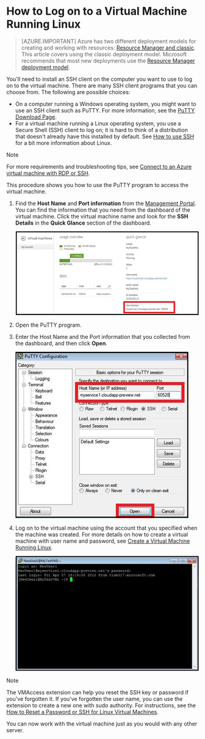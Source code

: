 <properties
    pageTitle="Log on to a Linux VM in Azure | Microsoft Azure"
    description="Learn how to log on to an Azure virtual machine running Linux by using a Secure Shell (SSH) client."
    services="virtual-machines"
    documentationCenter=""
    authors="squillace"
    manager="timlt"
    editor=""
    tags="azure-service-management"/>

<tags
    ms.service="virtual-machines"
    ms.workload="infrastructure-services"
    ms.tgt_pltfrm="vm-linux"
    ms.devlang="na"
    ms.topic="article"
    ms.date="12/08/2015"
    ms.author="rasquill"/>


# How to Log on to a Virtual Machine Running Linux
> [AZURE.IMPORTANT] Azure has two different deployment models for creating and working with resources:  [Resource Manager and classic](../resource-manager-deployment-model.md).  This article covers using the classic deployment model. Microsoft recommends that most new deployments use the [Resource Manager deployment model](virtual-machines-linux-tutorial-portal-rm.md).

You'll need to install an SSH client on the computer you want to use to log on to the virtual machine. There are many SSH client programs that you can choose from. The following are possible choices:

* On a computer running a Windows operating system, you might want to use an SSH client such as PuTTY. For more information, see the [PuTTY Download Page](http://www.chiark.greenend.org.uk/~sgtatham/putty/download.html).
* For a virtual machine running a Linux operating system, you use a Secure Shell (SSH) client to log on; it is hard to think of a distribution that doesn't already have this installed by default. See [How to use SSH](virtual-machines-linux-use-ssh-key.md) for a bit more information about Linux.

> [!NOTE]
> For more requirements and troubleshooting tips, see [Connect to an Azure virtual machine with RDP or SSH](http://go.microsoft.com/fwlink/p/?LinkId=398294).
> 
> 
This procedure shows you how to use the PuTTY program to access the virtual machine.

1. Find the **Host Name** and **Port information** from the [Management Portal](http://manage.windowsazure.com). You can find the information that you need from the dashboard of the virtual machine. Click the virtual machine name and look for the **SSH Details** in the **Quick Glance** section of the dashboard.

    ![Obtain SSH details](./media/virtual-machines-linux-how-to-log-on/sshdetails.png)

2. Open the PuTTY program.

3. Enter the Host Name and the Port information that you collected from the dashboard, and then click **Open**.

    ![Open PuTTY](./media/virtual-machines-linux-how-to-log-on/putty.png)

4. Log on to the virtual machine using the account that you specified when the machine was created. For more details on how to create a virtual machine with user name and password, see [Create a Virtual Machine Running Linux](virtual-machines-linux-tutorial.md).

    ![Log on to the virtual machine](./media/virtual-machines-linux-how-to-log-on/sshlogin.png)


> [!NOTE]
> The VMAccess extension can help you reset the SSH key or password if you've forgotten it. If you've forgotten the user name, you can use the extension to create a new one with sudo authority. For instructions, see the [How to Reset a Password or SSH for Linux Virtual Machines](http://go.microsoft.com/fwlink/p/?LinkId=512138).
> 
> 
You can now work with the virtual machine just as you would with any other server.

<!-- LINKS -->

[How to Reset a Password or SSH for Linux Virtual Machines]: http://go.microsoft.com/fwlink/p/?LinkId=512138

